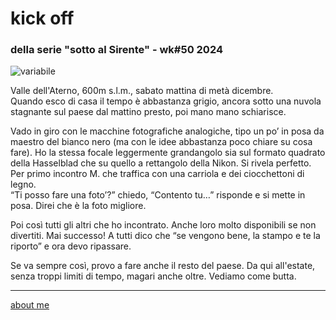 # kick off
### della serie "sotto al Sirente" - wk#50 2024 

![](https://i.postimg.cc/fyNv3j02/Immagine-2025-03-18-094555.jpg "variabile")  

Valle dell'Aterno, 600m s.l.m., sabato mattina di metà dicembre.  
Quando esco di casa il tempo è abbastanza grigio, ancora sotto una nuvola stagnante sul paese dal mattino presto, poi mano mano schiarisce.  

Vado in giro con le macchine fotografiche analogiche, tipo un po’ in posa da maestro del bianco nero (ma con le idee abbastanza poco chiare su cosa fare).
Ho la stessa focale leggermente grandangolo sia sul formato quadrato della Hasselblad che su quello a rettangolo della Nikon. Si rivela perfetto.  
Per primo incontro M. che traffica con una carriola e dei ciocchettoni di legno.  
“Ti posso fare una foto’?” chiedo, “Contento tu…” risponde e si mette in posa. Direi che è la foto migliore.  

Poi così tutti gli altri che ho incontrato. Anche loro molto disponibili se non divertiti. Mai successo!
A tutti dico che “se vengono bene, la stampo e te la riporto” e ora devo ripassare.

Se va sempre così, provo a fare anche il resto del paese. Da qui all'estate, senza troppi limiti di tempo, magari anche oltre. Vediamo come butta.  

---  
[about me](https://about.me/cacioman) 
